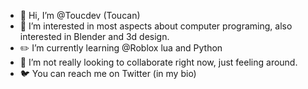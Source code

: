 - 👋 Hi, I’m @Toucdev (Toucan)
- 👀 I’m interested in most aspects about computer programing, also interested in Blender and 3d design.
- ✏️ I’m currently learning @Roblox lua and Python
- 💞️ I’m not really looking to collaborate right now, just feeling around.
- 🐦 You can reach me on Twitter (in my bio)

<!---
Toucdev/Toucdev is a ✨ special ✨ repository because its `README.md` (this file) appears on your GitHub profile.
You can click the Preview link to take a look at your changes.
--->
